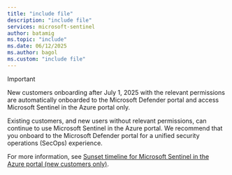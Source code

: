 ```yaml
---
title: "include file" 
description: "include file" 
services: microsoft-sentinel
author: batamig
ms.topic: "include"
ms.date: 06/12/2025
ms.author: bagol
ms.custom: "include file"
---
```


> [!IMPORTANT]
>New customers onboarding after July 1, 2025 with the relevant permissions are automatically onboarded to the Microsoft Defender portal and access Microsoft Sentinel in the Azure portal only.
>
>Existing customers, and new users without relevant permissions, can continue to use Microsoft Sentinel in the Azure portal. We recommend that you onboard to the Microsoft Defender portal for a unified security operations (SecOps) experience. 
>
>For more information, see [Sunset timeline for Microsoft Sentinel in the Azure portal (new customers only)](../microsoft-sentinel-defender-portal.md#sunset-timeline-for-microsoft-sentinel-in-the-azure-portal-new-customers-only).
